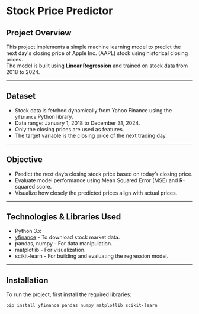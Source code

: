 # Stock Price Predictor

## Project Overview
This project implements a simple machine learning model to predict the next day's closing price of Apple Inc. (AAPL) stock using historical closing prices.  
The model is built using **Linear Regression** and trained on stock data from 2018 to 2024.

---

## Dataset
- Stock data is fetched dynamically from Yahoo Finance using the `yfinance` Python library.
- Data range: January 1, 2018 to December 31, 2024.
- Only the closing prices are used as features.
- The target variable is the closing price of the next trading day.

---

## Objective
- Predict the next day’s closing stock price based on today’s closing price.
- Evaluate model performance using Mean Squared Error (MSE) and R-squared score.
- Visualize how closely the predicted prices align with actual prices.

---

## Technologies & Libraries Used
- Python 3.x
- [yfinance](https://pypi.org/project/yfinance/) - To download stock market data.
- pandas, numpy - For data manipulation.
- matplotlib - For visualization.
- scikit-learn - For building and evaluating the regression model.

---

## Installation

To run the project, first install the required libraries:

```bash
pip install yfinance pandas numpy matplotlib scikit-learn
